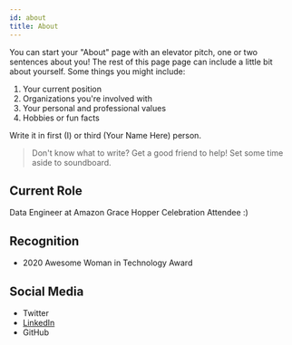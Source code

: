```yaml
---
id: about
title: About
---
```


You can start your "About" page with an elevator pitch, one or two
sentences about you! The rest of this page page can
include a little bit about yourself. Some things you
might include:

1. Your current position
1. Organizations you're involved with
1. Your personal and professional values
1. Hobbies or fun facts

Write it in first (I) or third (Your Name Here) person.

> Don't know what to write? Get a good friend to help! Set some time aside to soundboard.

## Current Role

Data Engineer at Amazon
Grace Hopper Celebration Attendee :)

## Recognition

- 2020 Awesome Woman in Technology Award

## Social Media

- Twitter
- [LinkedIn](www.linkedin.com/in/sara-mallak-2328851b)
- GitHub
